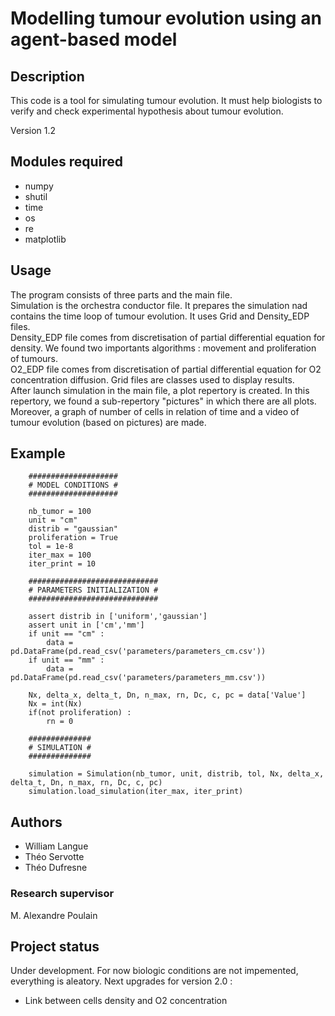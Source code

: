 # Modelling tumour evolution using an agent-based model

## Description

This code is a tool for simulating tumour evolution. It must help biologists to verify and check experimental hypothesis about tumour evolution.

Version 1.2

## Modules required

- numpy
- shutil
- time
- os
- re
- matplotlib

## Usage

The program consists of three parts and the main file.<br>
Simulation is the orchestra conductor file. It prepares the simulation nad contains the time loop of tumour evolution. It uses Grid and Density_EDP files.<br>
Density_EDP file comes from discretisation of partial differential equation for density. We found two importants algorithms : movement and proliferation of tumours.<br>
O2_EDP file comes from discretisation of partial differential equation for O2 concentration diffusion.
Grid files are classes used to display results.<br>
After launch simulation in the main file, a plot repertory is created. In this repertory, we found a sub-repertory "pictures" in which there are all plots. Moreover, a graph of number of cells in relation of time and a video of tumour evolution  (based on pictures) are made. <br>


## Example

```
    ####################
    # MODEL CONDITIONS #
    ####################

    nb_tumor = 100
    unit = "cm"
    distrib = "gaussian"
    proliferation = True
    tol = 1e-8
    iter_max = 100
    iter_print = 10

    #############################
    # PARAMETERS INITIALIZATION #
    #############################

    assert distrib in ['uniform','gaussian']
    assert unit in ['cm','mm']
    if unit == "cm" :
        data = pd.DataFrame(pd.read_csv('parameters/parameters_cm.csv'))
    if unit == "mm" :
        data = pd.DataFrame(pd.read_csv('parameters/parameters_mm.csv'))

    Nx, delta_x, delta_t, Dn, n_max, rn, Dc, c, pc = data['Value']
    Nx = int(Nx)
    if(not proliferation) :
        rn = 0
    
    ##############    
    # SIMULATION #
    ##############

    simulation = Simulation(nb_tumor, unit, distrib, tol, Nx, delta_x, delta_t, Dn, n_max, rn, Dc, c, pc)
    simulation.load_simulation(iter_max, iter_print)
```

## Authors

- William Langue
- Théo Servotte
- Théo Dufresne

### Research supervisor

M. Alexandre Poulain

## Project status

Under development. For now biologic conditions are not impemented, everything is aleatory.
Next upgrades for version 2.0 :
* Link between cells density and O2 concentration